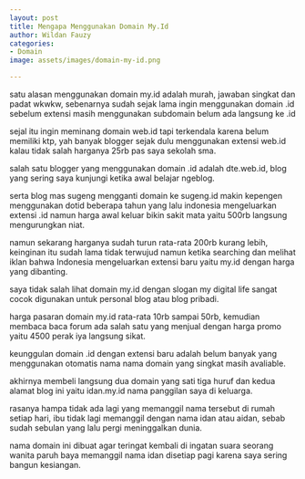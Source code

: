 ```yaml
---
layout: post
title: Mengapa Menggunakan Domain My.Id
author: Wildan Fauzy
categories:
- Domain
image: assets/images/domain-my-id.png

---
```

satu alasan menggunakan domain my.id adalah murah, jawaban singkat dan padat wkwkw, sebenarnya sudah sejak lama ingin menggunakan domain .id sebelum extensi masih menggunakan subdomain belum ada langsung ke .id

sejal itu ingin meminang domain web.id tapi terkendala karena belum memiliki ktp, yah banyak blogger sejak dulu menggunakan extensi web.id kalau tidak salah harganya 25rb pas saya sekolah sma.

salah satu blogger yang menggunakan domain .id adalah dte.web.id, blog yang sering saya kunjungi ketika awal belajar ngeblog.

serta blog mas sugeng mengganti domain ke sugeng.id makin kepengen menggunakan dotid beberapa tahun yang lalu indonesia mengeluarkan extensi .id namun harga awal keluar bikin sakit mata yaitu 500rb langsung mengurungkan niat.

namun sekarang harganya sudah turun rata-rata 200rb kurang lebih, keinginan itu sudah lama tidak terwujud namun ketika searching dan melihat iklan bahwa Indonesia mengeluarkan extensi baru yaitu my.id dengan harga yang dibanting.

saya tidak salah lihat domain my.id dengan slogan my digital life sangat cocok digunakan untuk personal blog atau blog pribadi.

harga pasaran domain my.id rata-rata 10rb sampai 50rb, kemudian membaca baca forum ada salah satu yang menjual dengan harga promo yaitu 4500 perak iya langsung sikat.

keunggulan domain .id dengan extensi baru adalah belum banyak yang menggunakan otomatis nama nama domain yang singkat masih avaliable.

akhirnya membeli langsung dua domain yang sati tiga huruf dan kedua alamat blog ini yaitu idan.my.id nama panggilan saya di keluarga.

rasanya hampa tidak ada lagi yang memanggil nama tersebut di rumah setiap hari, ibu tidak lagi memanggil dengan nama idan atau aidan, sebab sudah sebulan yang lalu pergi meninggalkan dunia.

nama domain ini dibuat agar teringat kembali di ingatan suara seorang wanita paruh baya memanggil nama idan disetiap pagi karena saya sering bangun kesiangan.